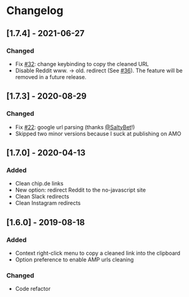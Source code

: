 # Changelog

## [1.7.4] - 2021-06-27

### Changed

- Fix [#32](https://github.com/apiraino/link_cleaner/issues/32): change keybinding to copy the cleaned URL
- Disable Reddit www. -> old. redirect (See [#36](https://github.com/apiraino/link_cleaner/pulls/36)). The feature will be removed in a future release.

## [1.7.3] - 2020-08-29

### Changed

- Fix [#22](https://github.com/apiraino/link_cleaner/issues/22): google url parsing (thanks [@SaltyBet](https://github.com/SaltyBet)!)
- Skipped two minor versions because I suck at publishing on AMO

## [1.7.0] - 2020-04-13

### Added

- Clean chip.de links
- New option: redirect Reddit to the no-javascript site
- Clean Slack redirects
- Clean Instagram redirects

## [1.6.0] - 2019-08-18

### Added

- Context right-click menu to copy a cleaned link into the clipboard
- Option preference to enable AMP urls cleaning

### Changed

- Code refactor
